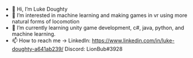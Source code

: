 - 👋 Hi, I’m Luke Doughty
- 👀 I’m interested in machine learning and making games in vr using more natural forms of locomotion
- 🌱 I’m currently learning unity game development, c#, java, python, and machine learning.
- 📫 How to reach me -> LinkedIn: https://www.linkedin.com/in/luke-doughty-a641ab239/         Discord: LionBub#3928

<!---
LionBub/LionBub is a ✨ special ✨ repository because its `README.md` (this file) appears on your GitHub profile.
You can click the Preview link to take a look at your changes.
--->
